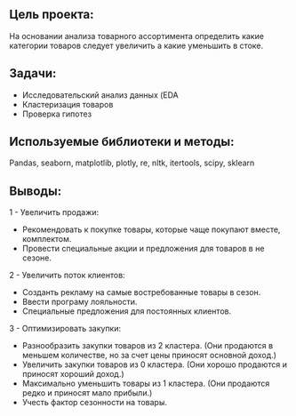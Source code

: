 
## Цель проекта:

На основании анализа товарного ассортимента определить какие категории товаров следует увеличить а какие уменьшить в стоке.

## Задачи:

* Исследовательский анализ данных (EDA
* Кластеризация товаров
* Проверка гипотез

## Используемые библиотеки и методы:

Pandas, seaborn, matplotlib, plotly, re, nltk, itertools, scipy, sklearn

## Выводы:

1 - Увеличить продажи:
* Рекомендовать к покупке товары, которые чаще покупают вместе, комплектом.
* Провести специальные акции и предложения для товаров в не сезоне.

2 - Увеличить поток клиентов:
* Cозданть рекламу на самые востребованные товары в сезон.
* Ввести програму лояльности.
* Специальные предложения для постоянных клиентов.

3 - Оптимизировать закупки:
* Разнообразить закупки товаров из 2 кластера. (Они продаются в меньшем количестве, но за счет цены приносят основной доход.)
* Увеличить закупки товаров из 0 кластера. (Они хорошо продаются и приносят хороший доход.)
* Максимально уменьшить товары из 1 кластера. (Они продаются редко и приносят мало прибыли.)
* Учесть фактор сезонности на товары.
